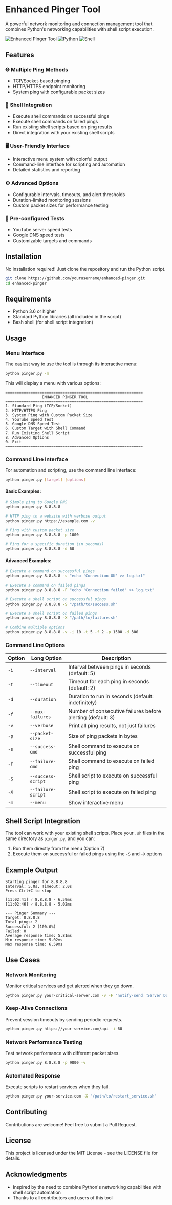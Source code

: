 # Enhanced Pinger Tool

A powerful network monitoring and connection management tool that combines Python's networking capabilities with shell script execution.

![Enhanced Pinger Tool](https://img.shields.io/badge/Enhanced-Pinger-blue)
![Python](https://img.shields.io/badge/Python-3.6+-green)
![Shell](https://img.shields.io/badge/Shell-Integration-orange)

## Features

### 🌐 Multiple Ping Methods
- TCP/Socket-based pinging
- HTTP/HTTPS endpoint monitoring
- System ping with configurable packet sizes

### 🔄 Shell Integration
- Execute shell commands on successful pings
- Execute shell commands on failed pings
- Run existing shell scripts based on ping results
- Direct integration with your existing shell scripts

### 🖥️ User-Friendly Interface
- Interactive menu system with colorful output
- Command-line interface for scripting and automation
- Detailed statistics and reporting

### ⚙️ Advanced Options
- Configurable intervals, timeouts, and alert thresholds
- Duration-limited monitoring sessions
- Custom packet sizes for performance testing

### 🚀 Pre-configured Tests
- YouTube server speed tests
- Google DNS speed tests
- Customizable targets and commands

## Installation

No installation required! Just clone the repository and run the Python script.

```bash
git clone https://github.com/yourusername/enhanced-pinger.git
cd enhanced-pinger
```

## Requirements

- Python 3.6 or higher
- Standard Python libraries (all included in the script)
- Bash shell (for shell script integration)

## Usage

### Menu Interface

The easiest way to use the tool is through its interactive menu:

```bash
python pinger.py -m
```

This will display a menu with various options:

```
============================================================
                ENHANCED PINGER TOOL
============================================================
1. Standard Ping (TCP/Socket)
2. HTTP/HTTPS Ping
3. System Ping with Custom Packet Size
4. YouTube Speed Test
5. Google DNS Speed Test
6. Custom Target with Shell Command
7. Run Existing Shell Script
8. Advanced Options
0. Exit
============================================================
```

### Command Line Interface

For automation and scripting, use the command line interface:

```bash
python pinger.py [target] [options]
```

#### Basic Examples:

```bash
# Simple ping to Google DNS
python pinger.py 8.8.8.8

# HTTP ping to a website with verbose output
python pinger.py https://example.com -v

# Ping with custom packet size
python pinger.py 8.8.8.8 -p 1000

# Ping for a specific duration (in seconds)
python pinger.py 8.8.8.8 -d 60
```

#### Advanced Examples:

```bash
# Execute a command on successful pings
python pinger.py 8.8.8.8 -s "echo 'Connection OK' >> log.txt"

# Execute a command on failed pings
python pinger.py 8.8.8.8 -F "echo 'Connection failed' >> log.txt"

# Execute a shell script on successful pings
python pinger.py 8.8.8.8 -S "/path/to/success.sh"

# Execute a shell script on failed pings
python pinger.py 8.8.8.8 -X "/path/to/failure.sh"

# Combine multiple options
python pinger.py 8.8.8.8 -v -i 10 -t 5 -f 2 -p 1500 -d 300
```

### Command Line Options

| Option | Long Option | Description |
|--------|-------------|-------------|
| `-i` | `--interval` | Interval between pings in seconds (default: 5) |
| `-t` | `--timeout` | Timeout for each ping in seconds (default: 2) |
| `-d` | `--duration` | Duration to run in seconds (default: indefinitely) |
| `-f` | `--max-failures` | Number of consecutive failures before alerting (default: 3) |
| `-v` | `--verbose` | Print all ping results, not just failures |
| `-p` | `--packet-size` | Size of ping packets in bytes |
| `-s` | `--success-cmd` | Shell command to execute on successful ping |
| `-F` | `--failure-cmd` | Shell command to execute on failed ping |
| `-S` | `--success-script` | Shell script to execute on successful ping |
| `-X` | `--failure-script` | Shell script to execute on failed ping |
| `-m` | `--menu` | Show interactive menu |

## Shell Script Integration

The tool can work with your existing shell scripts. Place your `.sh` files in the same directory as `pinger.py`, and you can:

1. Run them directly from the menu (Option 7)
2. Execute them on successful or failed pings using the `-S` and `-X` options

## Example Output

```
Starting pinger for 8.8.8.8
Interval: 5.0s, Timeout: 2.0s
Press Ctrl+C to stop

[11:02:41] ✓ 8.8.8.8 - 6.59ms
[11:02:46] ✓ 8.8.8.8 - 5.02ms

--- Pinger Summary ---
Target: 8.8.8.8
Total pings: 2
Successful: 2 (100.0%)
Failed: 0
Average response time: 5.81ms
Min response time: 5.02ms
Max response time: 6.59ms
```

## Use Cases

### Network Monitoring
Monitor critical services and get alerted when they go down.

```bash
python pinger.py your-critical-server.com -v -F "notify-send 'Server Down!'"
```

### Keep-Alive Connections
Prevent session timeouts by sending periodic requests.

```bash
python pinger.py https://your-service.com/api -i 60
```

### Network Performance Testing
Test network performance with different packet sizes.

```bash
python pinger.py 8.8.8.8 -p 9000 -v
```

### Automated Response
Execute scripts to restart services when they fail.

```bash
python pinger.py your-service.com -X "/path/to/restart_service.sh"
```

## Contributing

Contributions are welcome! Feel free to submit a Pull Request.

## License

This project is licensed under the MIT License - see the LICENSE file for details.

## Acknowledgments

- Inspired by the need to combine Python's networking capabilities with shell script automation
- Thanks to all contributors and users of this tool
